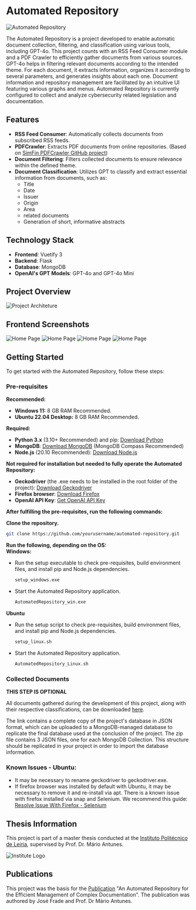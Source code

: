 ﻿# Automated Repository
![Automated Repository](./Images/AutoRepo.png)

The Automated Repository is a project developed to enable automatic document collection, filtering, and classification using various tools, including GPT-4o. This project counts with an RSS Feed Consumer module and a PDF Crawler to efficiently gather documents from various sources. GPT-4o helps in filtering relevant documents according to the intended theme. For each document, it extracts information, organizes it according to several parameters, and generates insights about each one.
Document information and repository management are facilitated by an intuitive UI featuring various graphs and menus. Automated Repository is currently configured to collect and analyze cybersecurity related legislation and documentation.

## Features

- **RSS Feed Consumer**: Automatically collects documents from subscribed RSS feeds.
- **PDFCrawler**: Extracts PDF documents from online repositories. (Based on [SimFin PDFCrawler GitHub project](https://github.com/SimFin/pdf-crawler/tree/master))
- **Document Filtering**: Filters collected documents to ensure relevance within the defined theme.
- **Document Classification**: Utilizes GPT to classify and extract essential information from documents, such as:
  - Title
  - Date
  - Issuer
  - Origin
  - Area
  - related documents
  - Generation of short, informative abstracts

## Technology Stack

- **Frontend**: Vuetify 3
- **Backend**: Flask
- **Database**: MongoDB
- **OpenAI's GPT Models**: GPT-4o and GPT-4o Mini

## Project Overview

![Project Architeture](./Images/EsquemaRepoCyberlaw2.png)

## Frontend Screenshots

![Home Page](./Images/NewHomePage.png)
![Home Page](./Images/RepositoryView.png)
![Home Page](./Images/GraphView.png)
![Home Page](./Images/StatisticsView.png)

## Getting Started

To get started with the Automated Repository, follow these steps:

### Pre-requisites

**Recommended:**
- **Windows 11:** 8 GB RAM Recommended.
- **Ubuntu 22.04 Desktop:** 8 GB RAM Recommended.

**Required:**
- **Python 3.x** (3.10+ Recommended) and pip: [Download Python](https://www.python.org/downloads/)
- **MongoDB**: [Download MongoDB](https://www.mongodb.com/) (MongoDB Compass Recommended)
- **Node.js** (20.10 Recommended): [Download Node.js](https://nodejs.org/en/download/package-manager)

**Not required for installation but needed to fully operate the Automated Repository:**
- **Geckodriver** (the .exe needs to be installed in the root folder of the project): [Download Geckodriver](https://github.com/mozilla/geckodriver/releases)
- **Firefox browser**: [Download Firefox](https://www.mozilla.org/pt-PT/firefox/new/)
- **OpenAI API Key**: [Get OpenAI API Key](https://openai.com/api/)

**After fulfilling the pre-requisites, run the following commands:**

**Clone the repository.**
   ```sh
   git clone https://github.com/yourusername/automated-repository.git
```
**Run the following, depending on the OS:**    
   **Windows:**
   - Run the setup executable to check pre-requisites, build environment files, and install pip and Node.js dependencies.
     ```sh
     setup_windows.exe
     ```
   - Start the Automated Repository application.
     ```sh
     AutomatedRepository_win.exe
     ```
  **Ubuntu**
  -  Run the setup script to check pre-requisites, build environment files, and install pip and Node.js dependencies.
     ```sh
     setup_linux.sh
     ```

   - Start the Automated Repository application.
     ```sh
     AutomatedRepository_Linux.sh
     ````
  
### Collected Documents
**THIS STEP IS OPTIONAL**

All documents gathered during the development of this project, along with their respective classifications, can be downloaded [here](https://drive.google.com/file/d/1rTfZbxoQLLzN686MScXfs-_cFXuLUOI5/view?usp=sharing). 

The link contains a complete copy of the project's database in JSON format, which can be uploaded to a MongoDB-managed database to replicate the final database used at the conclusion of the project. The zip file contains 3 JSON files, one for each MongoDB Collection. This structure should be replicated in your project in order to import the database information.

### Known Issues - Ubuntu:
  - It may be necessary to rename geckodriver to geckodriver.exe.
  - If firefox browser was installed by default with Ubuntu, it may be necessary to remove it and re-install via apt. There is a known issue with firefox installed via snap and Selenium. We recommend this guide: [Resolve Issue With Firefox - Selenium](https://www.omgubuntu.co.uk/2022/04/how-to-install-firefox-deb-apt-ubuntu-22-04)
    
## Thesis Information

This project is part of a master thesis conducted at the [Instituto Politécnico de Leiria](https://www.ipleiria.pt/), supervised by Prof. Dr. Mário Antunes.

![Institute Logo](https://upload.wikimedia.org/wikipedia/commons/thumb/9/9a/Log%C3%B3tipo_Polit%C3%A9cnico_Leiria_01.png/200px-Log%C3%B3tipo_Polit%C3%A9cnico_Leiria_01.png)

## Publications

This project was the basis for the [Publication](blank) "An Automated Repository for the Efficient Management of
Complex Documentation". The publication was authored by José Frade and Prof. Dr Mário Antunes.


